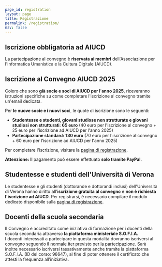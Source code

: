 ```yaml
---
page_id: registration
layout: page
title: Registrazione
permalink: /registration/
nav: false
---
```


## Iscrizione obbligatoria ad AIUCD

La partecipazione al convegno è **riservata ai membri** dell'Associazione per l'Informatica Umanistica e la Cultura Digitale (AIUCD).

## Iscrizione al Convegno AIUCD 2025

Coloro che sono **già socie e soci di AIUCD per l'anno 2025**, riceveranno istruzioni specifiche su come completare l'iscrizione al convegno tramite un'email dedicata.

Per **le nuove socie e i nuovi soci**, le quote di iscrizione sono le seguenti:

- **Studentesse e studenti, giovani studiose non strutturate e giovani studiosi non strutturati:** **65 euro** (40 euro per l'iscrizione al convegno + 25 euro per l'iscrizione ad AIUCD per l'anno 2025)  
- **Partecipazione standard:** **130 euro** (70 euro per l'iscrizione al convegno + 60 euro per l'iscrizione ad AIUCD per l'anno 2025)

Per completare l'iscrizione, visitare la [pagina di registrazione](https://www.aiucd.it/aiucd2025-iscrizione-a-associazione-e-convegno/).

**Attenzione:** Il pagamento può essere effettuato **solo tramite PayPal**.

## Studentesse e studenti dell'Università di Verona

Le studentesse e gli studenti (dottorande e dottorandi inclusi) dell'Università di Verona hanno diritto all'**iscrizione gratuita al convegno** e **non è richiesta l'iscrizione ad AIUCD**. Per registrarsi, è necessario compilare il modulo dedicato disponibile sulla [pagina di registrazione](https://www.aiucd.it/aiucd2025-iscrizione-a-associazione-e-convegno/).

## Docenti della scuola secondaria

Il Convegno è accreditato come iniziativa di formazione per i docenti della scuola secondaria attraverso **la piattaforma ministeriale S.O.F.I.A.**  
I docenti interessati a partecipare in questa modalità dovranno iscriversi al convegno seguendo il [normale iter previsto per la partecipazione](https://www.aiucd.it/aiucd2025-iscrizione-a-associazione-e-convegno/). Sarà inoltre necessario iscriversi tassativamente anche tramite la piattaforma S.O.F.I.A. (ID del corso: 98647), al fine di poter ottenere il certificato che attesti la frequenza all’iniziativa.
